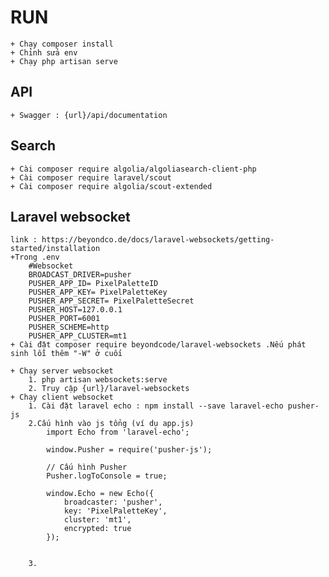 # RUN
    + Chạy composer install
    + Chỉnh sửa env
    + Chạy php artisan serve
## API
    + Swagger : {url}/api/documentation
## Search
    + Cài composer require algolia/algoliasearch-client-php
    + Cài composer require laravel/scout
    + Cài composer require algolia/scout-extended
## Laravel websocket 

    link : https://beyondco.de/docs/laravel-websockets/getting-started/installation
    +Trong .env
        #Websocket
        BROADCAST_DRIVER=pusher
        PUSHER_APP_ID= PixelPaletteID
        PUSHER_APP_KEY= PixelPaletteKey
        PUSHER_APP_SECRET= PixelPaletteSecret
        PUSHER_HOST=127.0.0.1
        PUSHER_PORT=6001
        PUSHER_SCHEME=http
        PUSHER_APP_CLUSTER=mt1
    + Cài đặt composer require beyondcode/laravel-websockets .Nếu phát sinh lỗi thêm "-W" ở cuối

    + Chạy server websocket
        1. php artisan websockets:serve
        2. Truy cập {url}/laravel-websockets
    + Chạy client websocket
        1. Cài đặt laravel echo : npm install --save laravel-echo pusher-js
        2.Cấu hình vào js tổng (ví dụ app.js)
            import Echo from 'laravel-echo';

            window.Pusher = require('pusher-js');

            // Cấu hình Pusher
            Pusher.logToConsole = true;

            window.Echo = new Echo({
                broadcaster: 'pusher',
                key: 'PixelPaletteKey',
                cluster: 'mt1',
                encrypted: true
            });

            
        3. 

